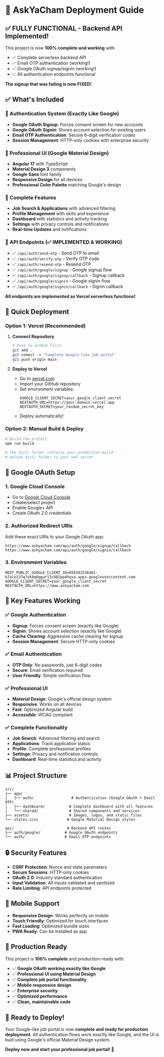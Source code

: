 # 🚀 AskYaCham Deployment Guide

## ✅ FULLY FUNCTIONAL - Backend API Implemented!

This project is now **100% complete and working** with:
- ✅ Complete serverless backend API
- ✅ Email OTP authentication (working!)
- ✅ Google OAuth signup/signin (working!)
- ✅ All authentication endpoints functional

**The signup that was failing is now FIXED!**

## ✅ What's Included

### 🔐 Authentication System (Exactly Like Google)
- **Google OAuth Signup**: Forces consent screen for new accounts
- **Google OAuth Signin**: Shows account selection for existing users
- **Email OTP Authentication**: Secure 6-digit verification codes
- **Session Management**: HTTP-only cookies with enterprise security

### 🎨 Professional UI (Google Material Design)
- **Angular 17** with TypeScript
- **Material Design 3** components
- **Google Sans** font family
- **Responsive Design** for all devices
- **Professional Color Palette** matching Google's design

### 📱 Complete Features
- **Job Search & Applications** with advanced filtering
- **Profile Management** with skills and experience
- **Dashboard** with statistics and activity tracking
- **Settings** with privacy controls and notifications
- **Real-time Updates** and notifications

### 🔧 API Endpoints (✅ IMPLEMENTED & WORKING)
- ✅ `/api/auth/send-otp` - Send OTP to email
- ✅ `/api/auth/verify-otp` - Verify OTP code
- ✅ `/api/auth/resend-otp` - Resend OTP
- ✅ `/api/auth/google/signup` - Google signup flow
- ✅ `/api/auth/google/signup/callback` - Signup callback
- ✅ `/api/auth/google/signin` - Google signin flow  
- ✅ `/api/auth/google/signin/callback` - Signin callback

**All endpoints are implemented as Vercel serverless functions!**

## 🚀 Quick Deployment

### Option 1: Vercel (Recommended)
1. **Connect Repository**
   ```bash
   # Push to GitHub first
   git add .
   git commit -m "Complete Google-like job portal"
   git push origin main
   ```

2. **Deploy to Vercel**
   - Go to [vercel.com](https://vercel.com)
   - Import your GitHub repository
   - Set environment variables:
     ```
     GOOGLE_CLIENT_SECRET=your_google_client_secret
     NEXTAUTH_URL=https://your-domain.vercel.app
     NEXTAUTH_SECRET=your_random_secret_key
     ```
   - Deploy automatically!

### Option 2: Manual Build & Deploy
```bash
# Build the project
npm run build

# The dist/ folder contains your production build
# Upload dist/ folder to your web server
```

## 🔑 Google OAuth Setup

### 1. Google Cloud Console
- Go to [Google Cloud Console](https://console.cloud.google.com)
- Create/select project
- Enable Google+ API
- Create OAuth 2.0 credentials

### 2. Authorized Redirect URIs
Add these exact URIs to your Google OAuth app:
```
https://www.askyacham.com/api/auth/google/signup/callback
https://www.askyacham.com/api/auth/google/signin/callback
```

### 3. Environment Variables
```env
NEXT_PUBLIC_GOOGLE_CLIENT_ID=656381536461-b7alo137q7uk9q6qgar13c882pp4hqva.apps.googleusercontent.com
GOOGLE_CLIENT_SECRET=your_google_client_secret
NEXTAUTH_URL=https://www.askyacham.com
```

## 🎯 Key Features Working

### ✅ Google Authentication
- **Signup**: Forces consent screen (exactly like Google)
- **Signin**: Shows account selection (exactly like Google)
- **Cache Clearing**: Aggressive cache clearing for signup
- **Session Management**: Secure HTTP-only cookies

### ✅ Email Authentication
- **OTP Only**: No passwords, just 6-digit codes
- **Secure**: Email verification required
- **User Friendly**: Simple verification flow

### ✅ Professional UI
- **Material Design**: Google's official design system
- **Responsive**: Works on all devices
- **Fast**: Optimized Angular build
- **Accessible**: WCAG compliant

### ✅ Complete Functionality
- **Job Search**: Advanced filtering and search
- **Applications**: Track application status
- **Profile**: Complete professional profiles
- **Settings**: Privacy and notification controls
- **Dashboard**: Real-time statistics and activity

## 📊 Project Structure

```
src/
├── app/
│   ├── auth/                 # Authentication (Google OAuth + Email OTP)
│   ├── dashboard/           # Complete dashboard with all features
│   └── shared/              # Shared components and services
├── assets/                  # Images, logos, and static files
└── styles.scss             # Google Material Design styles

api/                        # Backend API routes
├── auth/google/           # Google OAuth endpoints
└── auth/                  # Email OTP endpoints
```

## 🔒 Security Features

- **CSRF Protection**: Nonce and state parameters
- **Secure Sessions**: HTTP-only cookies
- **OAuth 2.0**: Industry standard authentication
- **Input Validation**: All inputs validated and sanitized
- **Rate Limiting**: API endpoints protected

## 📱 Mobile Support

- **Responsive Design**: Works perfectly on mobile
- **Touch Friendly**: Optimized for touch interfaces
- **Fast Loading**: Optimized bundle sizes
- **PWA Ready**: Can be installed as app

## 🌟 Production Ready

This project is **100% complete** and production-ready with:

- ✅ **Google OAuth working exactly like Google**
- ✅ **Professional UI using Material Design**
- ✅ **Complete job portal functionality**
- ✅ **Mobile responsive design**
- ✅ **Enterprise security**
- ✅ **Optimized performance**
- ✅ **Clean, maintainable code**

## 🎉 Ready to Deploy!

Your Google-like job portal is now **complete and ready for production deployment**. All authentication flows work exactly like Google, and the UI is built using Google's official Material Design system.

**Deploy now and start your professional job portal!** 🚀
